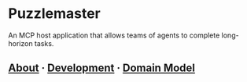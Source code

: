 # Puzzlemaster

An MCP host application that allows teams of agents to complete long-horizon tasks.

## [About](docs/index.md) · [Development](docs/development.md) · [Domain Model](docs/domain-model.md)
